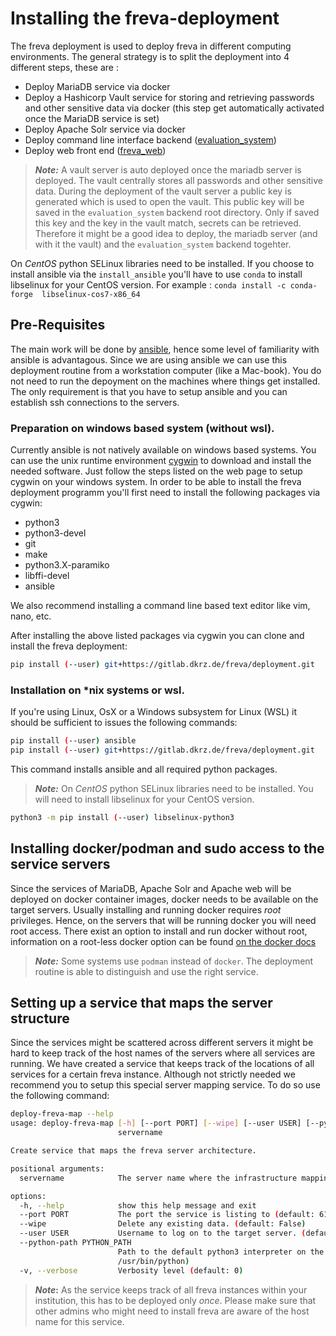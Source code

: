 # Installing the freva-deployment

The freva deployment is used to deploy freva in different computing environments. The general strategy is to split the deployment into 4 different steps, these are :
- Deploy MariaDB service via docker
- Deploy a Hashicorp Vault service for storing and retrieving passwords and other sensitive data via docker (this step get automatically activated once the MariaDB service is set)
- Deploy Apache Solr service via docker
- Deploy command line interface backend ([evaluation_system](https://gitlab.dkrz.de/freva/evaluation_system))
- Deploy web front end ([freva_web](https://gitlab.dkrz.de/freva/freva_web))


> **_Note:_** A vault server is auto deployed once the mariadb server is deployed. The vault centrally stores all passwords and other sensitive data. During the deployment of the vault server a public key is generated which is used to open the vault. This public key will be saved in the `evaluation_system` backend root directory. Only if saved this key and the key in the vault match, secrets can be retrieved. Therefore it might be a good idea to deploy, the mariadb server (and with it the vault) and the `evaluation_system` backend togehter.

On *CentOS* python SELinux libraries need to be installed. If you choose to install ansible via the `install_ansible` you'll have to use `conda` to install libselinux for your CentOS version. For example : `conda install -c conda-forge  libselinux-cos7-x86_64`

## Pre-Requisites
The main work will be done by [ansible](https://docs.ansible.com/ansible/latest/index.html), hence some level of familiarity with ansible is advantagous.
Since we are using ansible we can use this deployment routine from a workstation computer (like a Mac-book). You do not need to run the depoyment on the machines where things get installed.
The only requirement is that you have to setup ansible and you can establish ssh connections to the servers.
### Preparation on windows based system (without wsl).
Currently ansible is not natively available on windows based systems. You can use the
unix runtime environment [cygwin](https://www.cygwin.com) to download and install the
needed software. Just follow the steps listed on the web page to setup
cygwin on your windows system. In order to be able to install the freva deployment
programm you'll first need to install the following packages via cygwin:

- python3
- python3-devel
- git
- make
- python3.X-paramiko
- libffi-devel
- ansible

We also recommend installing a command line based text editor like vim, nano, etc.

After installing the above listed packages via cygwin you can clone and install the freva deployment:

```bash
pip install (--user) git+https://gitlab.dkrz.de/freva/deployment.git
```
### Installation on \*nix systems or wsl.
If you're using Linux, OsX or a Windows subsystem for Linux (WSL) it should be sufficient to issues the following commands:

```bash
pip install (--user) ansible
pip install (--user) git+https://gitlab.dkrz.de/freva/deployment.git
```

This command installs ansible and all required python packages.
> **_Note:_** On *CentOS* python SELinux libraries need to be installed. You will need to install libselinux for your CentOS version.

```bash
python3 -m pip install (--user) libselinux-python3
```
## Installing docker/podman and sudo access to the service servers
Since the services of MariaDB, Apache Solr and Apache web will be deployed on docker container images, docker needs to be available on the target servers. Usually installing and running docker requires *root* privileges.
Hence, on the servers that will be running docker you will need root access.
There exist an option to install and run docker without root,
information on a root-less docker option
can be found [on the docker docs](https://docs.docker.com/engine/security/rootless/)
> **_Note:_** Some systems use `podman` instead of `docker`. The deployment
routine is able to distinguish and use the right service.

## Setting up a service that maps the server structure
Since the services might be scattered across different servers it might be hard
to keep track of the host names of the servers where all services are running.
We have created a service that keeps track of the locations of all services for
a certain freva instance. Although not strictly needed we recommend you to setup
this special server mapping service. To do so use the following command:

```bash
deploy-freva-map --help
usage: deploy-freva-map [-h] [--port PORT] [--wipe] [--user USER] [--python-path PYTHON_PATH] [-v]
                        servername

Create service that maps the freva server architecture.

positional arguments:
  servername            The server name where the infrastructure mapping service is deployed.

options:
  -h, --help            show this help message and exit
  --port PORT           The port the service is listing to (default: 6111)
  --wipe                Delete any existing data. (default: False)
  --user USER           Username to log on to the target server. (default: None)
  --python-path PYTHON_PATH
                        Path to the default python3 interpreter on the target machine. (default:
                        /usr/bin/python)
  -v, --verbose         Verbosity level (default: 0)
```
> **_Note_:** As the service keeps track of all freva instances within your institution, this has to be deployed only *once*. Please make sure that other admins who might need to install freva are aware of the host name for this service.
